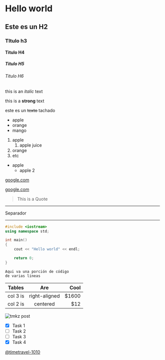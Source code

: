 <!-- Encabezados -->
# Hello world
## Este es un H2
### TItulo h3
#### Titulo H4
##### Titulo H5
###### Titulo H6    

<!-- Italic -->
this is an *italic* text 

<!-- Strong -->
this is a **strong** text

<!-- Strikethrough -->
este es un ~~texto~~ tachado

<!-- UnOrder list -->
* apple
* orange
* mango

<!-- Order list -->

1. apple
    1. apple juice 
2. orange
3. etc

<!-- subitems -->
* apple
    * apple 2


<!-- Enlaces -->
[google.com](https://www.google.com)

[google.com](https://www.google.com "Custom title")

<!-- Cita -->
> This is a Quote

---
Separador 
___


```c++
#include <iostream>
using namespace std;

int main()
{
    cout << "Hello world" << endl;

    return 0;
}

```

```
Aqui va una porción de código
de varias lineas
```

<!-- Tablas -->

| Tables    | Are           | Cool      |
| --------- |:-------------:| ---------:|
| col 3 is  | right-aligned | $1600     |
| col 2 is  | centered      | $12       |


<!-- Imágenes -->
![tmkz post](git.png "tkmz posting")

<!-- Github markdown -->
* [x] Task 1 <!-- Tarea realizada -->
* [ ] Task 2 <!-- Tarea no realizada-->
* [ ] Task 3
* [x] Task 4

<!-- Mencionar a un usuario -->
[@timetravel-1010](https://www.github.com/timetravel-1010)
